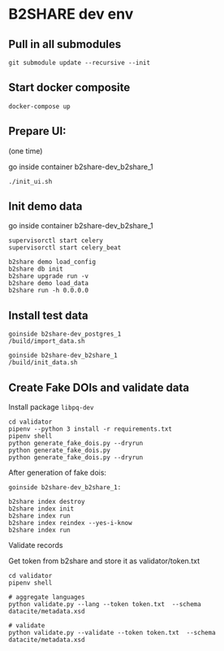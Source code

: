 # B2SHARE dev env

## Pull in all submodules

```
git submodule update --recursive --init
```

## Start docker composite

```
docker-compose up
```

## Prepare UI:
(one time)

go inside container b2share-dev_b2share_1


```
./init_ui.sh 
```

## Init demo data

go inside container b2share-dev_b2share_1

```
supervisorctl start celery
supervisorctl start celery_beat

b2share demo load_config
b2share db init
b2share upgrade run -v
b2share demo load_data
b2share run -h 0.0.0.0
```
## Install test data

```
goinside b2share-dev_postgres_1
/build/import_data.sh
```

```
goinside b2share-dev_b2share_1
/build/init_data.sh
```

## Create Fake DOIs and validate data

Install package `libpq-dev`

```
cd validator
pipenv --python 3 install -r requirements.txt
pipenv shell
python generate_fake_dois.py --dryrun
python generate_fake_dois.py
python generate_fake_dois.py --dryrun
```
After generation of fake dois:
```
goinside b2share-dev_b2share_1:

b2share index destroy
b2share index init
b2share index run
b2share index reindex --yes-i-know
b2share index run
```

Validate records

Get token from b2share and store it as validator/token.txt

```
cd validator
pipenv shell

# aggregate languages
python validate.py --lang --token token.txt  --schema datacite/metadata.xsd

# validate
python validate.py --validate --token token.txt  --schema datacite/metadata.xsd
```

